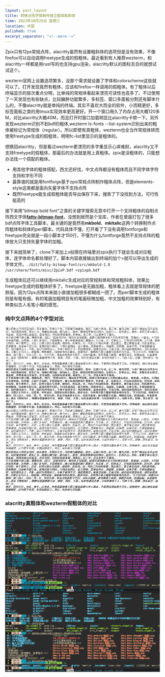 ```yaml
---
layout: post_layout
title: 转换点阵字体制作独立粗体和斜体
time: 2023年10月25日 星期三
location: 中国
pulished: true
excerpt_separator: "<!--more-->"
---
```

Zpix只有12px常规点阵，alacritty虽然有设置粗斜体的选项但是没有效果，不像firefox可以自动调用freetype生成的假粗体。最近看到有人推荐wezterm，和alacritty一样都是用rust写的也支持gpu渲染，alacritty默认的图标丑丑的就想试试这个。
<!--more-->

wezterm官网上设置选项繁多，没那个需求就设置了字体和colorscheme这些就可以了。打开发现竟然有粗体，应该和firefox一样调用的假粗体。有了粗体以后终端显示的层次重点分明，比单纯的常规体看起来漂亮可读性也高多了。不过使用了一天发现也有些缺点，比较臃肿功能繁多，多标签、窗口多面板分割还有脚本什么的，不像alacritty就是单纯的终端。其实不喜欢大而全的软件，小而精更好，多标签面板之类的用tmux实现效率更高更好。开一个窗口用久了内存占用大概120多M，对比alacritty大概40M，而且打开时窗口加载明显比alacritty卡顿一下。另外发现wezterm识别不到bdf的粗体,wezterm ls-fonts --list-system识别出来的粗体被标记为常规体（regular）。所以即使有真粗体，wezterm也全当作常规体转而使用freetype生成的假粗体，明明fc-list里显示的是粗体的。

想换回alacritty，但是看过wezterm更漂亮的多字重显示心痒难耐，alacritty又不支持freetype的假粗体，那最后的办法就是用上真粗体。zpix是没粗体的，只能想办法找一个搭配的粗体。

- 用其他字体的粗体搭配，西文还好找，中文点阵都没有粗体而且不同字体字符支持和字形不同
- 最靠谱的就是用fontforge基于zpix常规点阵制作粗体点阵，但是elements-style这类都是面向矢量字体不支持点阵
- 既然freetype能生成假粗体能否导出保存下来，搜索了下没找到方法，可行性挺高的

接下来用"bitmap bold font"之类的关键字搜索无意中打开一个支持粗体的自制点阵西文字体[**fatty-bitmap-font**](https://github.com/domo141/fatty-bitmap-font)，没想到居然是个宝库，作者在里面打包了很多bdf点阵字体工具脚本，最关键的是竟然有**mkbold**、**mkitalic**这两个转换制作点阵粗体和斜体的perl脚本。代码具体不懂，打开看了下没有调用fontforge和freetype完全就是一段小脚本才150行，不懂为什么fontforge竟然不支持点阵的粗体放大只支持矢量字体的加粗。

接下来就简单了，clone下来加上x权限在终端里对zpix执行下就会生成对应粗体，连字体命名都处理好了。脚本内容直接输出到终端的加个>就可以导出生成的字体文件。`./Git/fatty-bitmap-font/src/mkbold-1.0 /usr/share/fonts/misc/ZpixP.bdf >zpixpb.bdf`

生成粗体后还可以继续用mkitalic生成对应的常规斜体和常规粗斜体，效果比freetype生成的假粗体好多了。freetype是无脑加粗，粗体看上去就是常规体的肥胖版，因为12px点阵本来就小直接加粗很多都糊成一团了。而perl脚本生成的粗体则是有粗有细，有的笔画加粗明显有的笔画轻微加粗，中文加粗的效果特别好，有种类似古人毛笔小楷的感觉。

### 纯中文点阵的4个字型对比
<img src="/assets/img/zpixfamily.png" width="775px" />

### alacritty真粗体和wezterm假粗体的对比
<img src="/assets/img/zpixbold4term.png" width="750px" />

